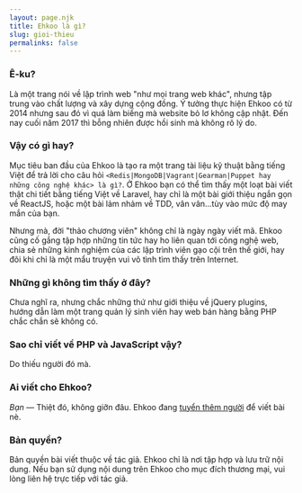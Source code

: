 ```yaml
---
layout: page.njk
title: Ehkoo là gì?
slug: gioi-thieu
permalinks: false
---
```

### Ê-ku?

Là một trang nói về lập trình web "như mọi trang web khác", nhưng tập trung vào chất lượng và xây dựng cộng đồng. Ý tưởng thực hiện Ehkoo có từ 2014 nhưng sau đó vì quá làm biếng mà website bỏ lơ không cập nhật. Đến nay cuối năm 2017 thì bỗng nhiên được hồi sinh mà không rõ lý do.

### Vậy có gì hay?

Mục tiêu ban đầu của Ehkoo là tạo ra một trang tài liệu kỹ thuật bằng tiếng Việt để trả lời cho câu hỏi `<Redis|MongoDB|Vagrant|Gearman|Puppet hay những công nghệ khác> là gì?`. Ở Ehkoo bạn có thể tìm thấy một loạt bài viết thật chi tiết bằng tiếng Việt về Laravel, hay chỉ là một bài giới thiệu ngắn gọn về ReactJS, hoặc một bài lảm nhảm về TDD, vân vân...tùy vào mức độ may mắn của bạn.

Nhưng mà, đời "thảo chương viên" không chỉ là ngày ngày viết mã. Ehkoo cũng cố gắng tập hợp những tin tức hay ho liên quan tới công nghệ web, chia sẻ những kinh nghiệm của các lập trình viên gạo cội trên thế giới, hay đôi khi chỉ là một mẩu truyện vui vô tình tìm thấy trên Internet.

### Những gì không tìm thấy ở đây?

Chưa nghĩ ra, nhưng chắc những thứ như giới thiệu về jQuery plugins, hướng dẫn làm một trang quản lý sinh viên hay web bán hàng bằng PHP chắc chắn sẽ không có.

### Sao chỉ viết về PHP và JavaScript vậy?

Do thiếu người đó mà.

### Ai viết cho Ehkoo?

_Bạn_ &mdash; Thiệt đó, không giỡn đâu. Ehkoo đang [tuyển thêm người](/cong-tac) để viết bài nè.

### Bản quyền?
Bản quyền bài viết thuộc về tác giả. Ehkoo chỉ là nơi tập hợp và lưu trữ nội dung. Nếu bạn sử dụng nội dung trên Ehkoo cho mục đích thương mại, vui lòng liên hệ trực tiếp với tác giả.
